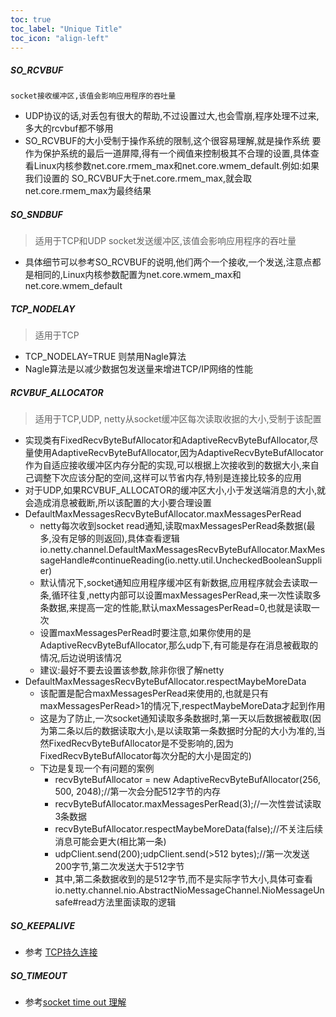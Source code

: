 ```yaml
---
toc: true
toc_label: "Unique Title"
toc_icon: "align-left"
---
```

##### SO_RCVBUF
  ```适用于TCP和UDP
  socket接收缓冲区,该值会影响应用程序的吞吐量
  ```
  - UDP协议的话,对丢包有很大的帮助,不过设置过大,也会雪崩,程序处理不过来,多大的rcvbuf都不够用
  - SO_RCVBUF的大小受制于操作系统的限制,这个很容易理解,就是操作系统
    要作为保护系统的最后一道屏障,得有一个阀值来控制极其不合理的设置,具体查看Linux内核参数net.core.rmem_max和net.core.wmem_default.例如:如果我们设置的 SO_RCVBUF大于net.core.rmem_max,就会取net.core.rmem_max为最终结果

##### SO_SNDBUF

> 适用于TCP和UDP socket发送缓冲区,该值会影响应用程序的吞吐量
- 具体细节可以参考SO_RCVBUF的说明,他们两个一个接收,一个发送,注意点都是相同的,Linux内核参数配置为net.core.wmem_max和net.core.wmem_default

##### TCP_NODELAY

> 适用于TCP

- TCP_NODELAY=TRUE 则禁用Nagle算法
- Nagle算法是以减少数据包发送量来增进TCP/IP网络的性能

##### RCVBUF_ALLOCATOR

> 适用于TCP,UDP, netty从socket缓冲区每次读取收据的大小,受制于该配置

- 实现类有FixedRecvByteBufAllocator和AdaptiveRecvByteBufAllocator,尽量使用AdaptiveRecvByteBufAllocator,因为AdaptiveRecvByteBufAllocator作为自适应接收缓冲区内存分配的实现,可以根据上次接收到的数据大小,来自己调整下次应该分配的空间,这样可以节省内存,特别是连接比较多的应用
- 对于UDP,如果RCVBUF_ALLOCATOR的缓冲区大小,小于发送端消息的大小,就会造成消息被截断,所以该配置的大小要合理设置
- DefaultMaxMessagesRecvByteBufAllocator.maxMessagesPerRead
	- netty每次收到socket read通知,读取maxMessagesPerRead条数据(最多,没有足够的则返回),具体查看逻辑io.netty.channel.DefaultMaxMessagesRecvByteBufAllocator.MaxMessageHandle#continueReading(io.netty.util.UncheckedBooleanSupplier)
	- 默认情况下,socket通知应用程序缓冲区有新数据,应用程序就会去读取一条,循环往复,netty内部可以设置maxMessagesPerRead,来一次性读取多条数据,来提高一定的性能,默认maxMessagesPerRead=0,也就是读取一次
	- 设置maxMessagesPerRead时要注意,如果你使用的是AdaptiveRecvByteBufAllocator,那么udp下,有可能是存在消息被截取的情况,后边说明该情况
	- 建议:最好不要去设置该参数,除非你很了解netty
- DefaultMaxMessagesRecvByteBufAllocator.respectMaybeMoreData
	- 该配置是配合maxMessagesPerRead来使用的,也就是只有maxMessagesPerRead>1的情况下,respectMaybeMoreData才起到作用
	- 这是为了防止,一次socket通知读取多条数据时,第一天以后数据被截取(因为第二条以后的数据读取大小,是以读取第一条数据时分配的大小为准的,当然FixedRecvByteBufAllocator是不受影响的,因为FixedRecvByteBufAllocator每次分配的大小是固定的)
	- 下边是复现一个有问题的案例
		- recvByteBufAllocator = new AdaptiveRecvByteBufAllocator(256, 500, 2048);//第一次会分配512字节的内存
		- recvByteBufAllocator.maxMessagesPerRead(3);//一次性尝试读取3条数据
		- recvByteBufAllocator.respectMaybeMoreData(false);//不关注后续消息可能会更大(相比第一条)
		- udpClient.send(200);udpClient.send(>512 bytes);//第一次发送200字节,第二次发送大于512字节
		- 其中,第二条数据收到的是512字节,而不是实际字节大小,具体可查看io.netty.channel.nio.AbstractNioMessageChannel.NioMessageUnsafe#read方法里面读取的逻辑

##### SO_KEEPALIVE

- 参考 [TCP持久连接](https://en.wikipedia.org/wiki/Keepalive#TCP_keepalive "TCP持久连接")

##### SO_TIMEOUT

- 参考[socket time out 理解](https://cloud.tencent.com/developer/article/1039881 "socket time out 理解")
